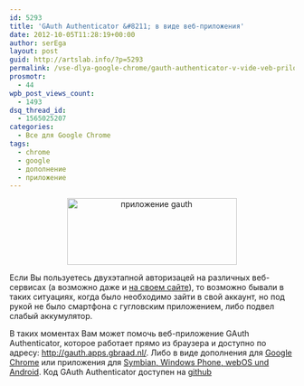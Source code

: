 ```yaml
---
id: 5293
title: 'GAuth Authenticator &#8211; в виде веб-приложения'
date: 2012-10-05T11:28:19+00:00
author: serEga
layout: post
guid: http://artslab.info/?p=5293
permalink: /vse-dlya-google-chrome/gauth-authenticator-v-vide-veb-prilozheniya/
prosmotr:
  - 44
wpb_post_views_count:
  - 1493
dsq_thread_id:
  - 1565025207
categories:
  - Все для Google Chrome
tags:
  - chrome
  - google
  - дополнение
  - приложение
---
```

<center>
  <a href="{{site.img_cdn}}/gauth_app.png"><img src="{{site.img_cdn}}/gauth_app-300x118.png" alt="приложение gauth" title="gauth_app" width="300" height="118" class="aligncenter size-medium wp-image-5307" srcset="{{site.img_cdn}}/gauth_app-300x118.png 300w, {{site.img_cdn}}/gauth_app-1024x404.png 1024w, {{site.img_cdn}}/gauth_app.png 1107w" sizes="(max-width: 300px) 100vw, 300px" /></a>
</center>

Если Вы пользуетесь двухэтапной авторизацей на различных веб-сервисах (а возможно даже и [на своем сайте](http://artslab.info/wordpress/dvuxetapnaya-avtorizaciya-v-svoem-bloge-wordpress/ "Двухэтапная авторизация в своем блоге (WordPress)")), то возможно бывали в таких ситуациях, когда было необходимо зайти в свой аккаунт, но под рукой не было смартфона с гугловским приложением, либо подвел слабый аккумулятор.

В таких моментах Вам может помочь веб-приложение GAuth Authenticator, которое работает прямо из браузера и доступно по адресу: <http://gauth.apps.gbraad.nl/>. Либо в виде дополнения для [Google Chrome](https://chrome.google.com/webstore/detail/ilgcnhelpchnceeipipijaljkblbcobl?utm_source=chrome-ntp-icon) или приложения для [Symbian, Windows Phone, webOS und Android](https://build.phonegap.com/apps/135419/). Код GAuth Authenticator доступен на [github](https://github.com/gbraad/html5-google-authenticator)